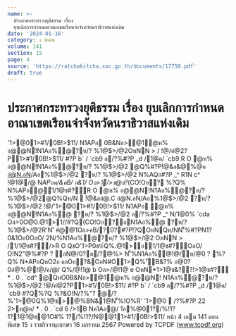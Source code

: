 ```yaml
---
name: >-
  ประกาศกระทรวงยุติธรรม เรื่อง
  ยุบเลิกการกำหนดอาณาเขตเรือนจำจังหวัดนราธิวาสแห่งเดิม
date: '2024-01-16'
category: ง พิเศษ
volume: 141
section: 15
page: 4
source: 'https://ratchakitcha.soc.go.th/documents/17750.pdf'
draft: true
---
```


# ประกาศกระทรวงยุติธรรม เรื่อง ยุบเลิกการกำหนดอาณาเขตเรือนจำจังหวัดนราธิวาสแห่งเดิม

'1>@01>#1/0B!>$11/ N1APอ 0B&Nล>@1ํ@ห% อ@@N!N1Aอ%ํ@?ห/? %1@$>/@2OหNN > / !@/คํ@2?P1>#1/0B!>$11/ #?P b` / `cb9 ล/?%#?P _d /1@ค/ `cb9 R O ํ@ห% อ@@N!N1Aอ%ํ@?ห/? %1@$>/@2 @Q%#?P!ํ@&ล&@%@ค อํ@N.อN/Aอ%1@$>/@2 ?ห/? %1@$>/@2 N%AQอ#?P _^ R1N c^ !@1@/@ N*APอค/&คB/ อ&1/ Oล>)ึ/>ช@ช?*(CO!Oอ? %?Q% N%APอ@1/1@ช#?์R O ํ@ห% อ@@N!N1Aอ%ํ@?ห/? %1@$>/@2@Q%Qห/N  !ํ@&ลลํ@.C อํ@N.อN/Aอ%1@$>/@2 ?ห/? %1@$>/@2 !@/'1>@01>#1/0B!>$11/ N1APอ ํ@ห% อ@@N!N1Aอ%ํ@ ?ห/? %1@$>/@2 ล/?%#?P _^ N/1@0% `cda Oล>0O@0.@1>1//#?Q(CO!Oอ?อN1Aอ%ํ@ ?ห/? %1@$>/@2R'N'ิ #ํ@@1Oล>คB/?0?#?P!?QOหNQห/NN'็%#?PN1?0&1Oอ0OลO/ 2N/%N1Aอ%ํ@?ห/? %1@$>/@2 OหNN > /1/1@ช#?์/>R O QชO'1>P0ช%์Q%.@1>อ1/1@ช#?์OลO/ O!N2"@%#?P ? ลN@/0?ค/?@%> N'็%N1Aอ%ํ@!@/ห/@0 ? %?Q% N*APอQหO2อ คลOอ?&OอN#O1>Q%'ัB&?% อ@0?0อํ@%@!@/ค/@/ Q%/@!1@ b Oล>/@!1@ e OหN*1>1@ช&??!>1@ช#?์ * . 0 . `cd^ @QหO0B&Nล>@1ํ@ห% อ@@N! N1Aอ%ํ@?ห/? %1@$>/@2 !@/คํ@2?P1>#1/0B!>$11/ #?P b` / `cb9 ล/?%#?P _d /1@ค/ `cb9 #?Q%?Q %?&O!N/?%"? @/?%'1>@0Q%1@ช>@%BN&1@N'็%!O%R' '1>@0  /?%#?P 22 2>ห@ค/ * . 0 . `cd 6 />1B Nค1Aอ@/ 1อ%@01?/%!1? 1?1@1@ช@1O#% 1?/%!1?/N@@11>#1/0B!>$11/ หน้า 4 เลม 141 ตอนพิเศษ 15 ง ราชกิจจานุเบกษา 16 มกราคม 2567 Powered by TCPDF (www.tcpdf.org)
